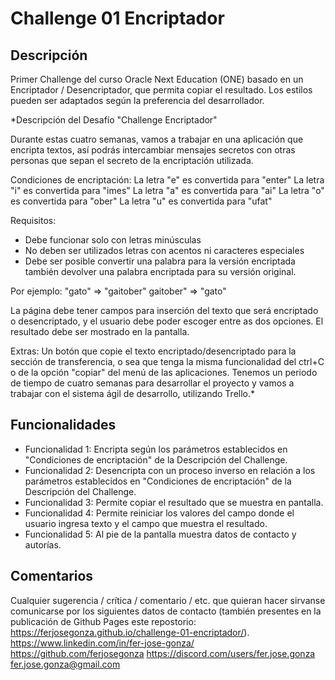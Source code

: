 # Challenge 01 Encriptador

## Descripción

Primer Challenge del curso Oracle Next Education (ONE) basado en un Encriptador / Desencriptador, que permita copiar el resultado. Los estilos pueden ser adaptados según la preferencia del desarrollador.

*Descripción del Desafío "Challenge Encriptador"

Durante estas cuatro semanas, vamos a trabajar en una aplicación que encripta textos, así podrás intercambiar mensajes secretos con otras personas que sepan el secreto de la encriptación utilizada.

Condiciones de encriptación:
La letra "e" es convertida para "enter"
La letra "i" es convertida para "imes"
La letra "a" es convertida para "ai"
La letra "o" es convertida para "ober"
La letra "u" es convertida para "ufat"

Requisitos:
- Debe funcionar solo con letras minúsculas
- No deben ser utilizados letras con acentos ni caracteres especiales
- Debe ser posible convertir una palabra para la versión encriptada también devolver una palabra encriptada para su versión original.

Por ejemplo:
"gato" => "gaitober"
gaitober" => "gato"

La página debe tener campos para inserción del texto que será encriptado o desencriptado, y el usuario debe poder escoger entre as dos opciones.
El resultado debe ser mostrado en la pantalla.

Extras:
Un botón que copie el texto encriptado/desencriptado para la sección de transferencia, o sea que tenga la misma funcionalidad del ctrl+C o de la opción "copiar" del menú de las aplicaciones.
Tenemos un periodo de tiempo de cuatro semanas para desarrollar el proyecto y vamos a trabajar con el sistema ágil de desarrollo, utilizando Trello.*

## Funcionalidades

- Funcionalidad 1: Encripta según los parámetros establecidos en "Condiciones de encriptación" de la Descripción del Challenge.
- Funcionalidad 2: Desencripta con un proceso inverso en relación a los parámetros establecidos en "Condiciones de encriptación" de la Descripción del Challenge.
- Funcionalidad 3: Permite copiar el resultado que se muestra en pantalla.
- Funcionalidad 4: Permite reiniciar los valores del campo donde el usuario ingresa texto y el campo que muestra el resultado.
- Funcionalidad 5: Al pie de la pantalla muestra datos de contacto y autorías.

## Comentarios

Cualquier sugerencia / crítica / comentario / etc. que quieran hacer sirvanse comunicarse por los siguientes datos de contacto (también presentes en la publicación de Github Pages este repostorio: https://ferjosegonza.github.io/challenge-01-encriptador/).
https://www.linkedin.com/in/fer-jose-gonza/
https://github.com/ferjosegonza
https://discord.com/users/fer.jose.gonza
fer.jose.gonza@gmail.com
